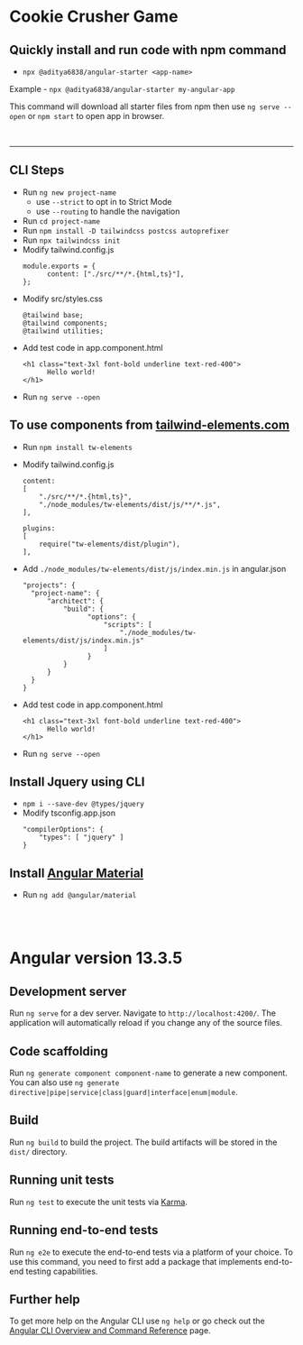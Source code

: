 # Cookie Crusher Game

## Quickly install and run code with npm command
- `npx @aditya6838/angular-starter <app-name>`


Example -  `npx @aditya6838/angular-starter my-angular-app`

This command will download all starter files from npm then use `ng serve --open` or `npm start` to open app in browser.

<br>

---
## CLI Steps

- Run `ng new project-name`
  - use `--strict` to opt in to Strict Mode
  - use `--routing` to handle the navigation
- Run `cd project-name`
- Run `npm install -D tailwindcss postcss autoprefixer`
- Run `npx tailwindcss init`
- Modify tailwind.config.js
  ```
  module.exports = {
  		content: ["./src/**/*.{html,ts}"],
  };
  ```
- Modify src/styles.css
  ```
  @tailwind base;
  @tailwind components;
  @tailwind utilities;
  ```
- Add test code in app.component.html
  ```
  <h1 class="text-3xl font-bold underline text-red-400">
  		Hello world!
  </h1>
  ```
- Run `ng serve --open`

## To use components from [tailwind-elements.com](https://tailwind-elements.com/quick-start/)

- Run `npm install tw-elements`
- Modify tailwind.config.js 

  ```
  content:
  [
      "./src/**/*.{html,ts}",
      "./node_modules/tw-elements/dist/js/**/*.js",
  ],

  plugins:
  [
      require("tw-elements/dist/plugin"),
  ],
  ```

- Add `./node_modules/tw-elements/dist/js/index.min.js` in angular.json
  ```
  "projects": {
  	"project-name": {
  		"architect": {
  			"build": {
                  "options": {
                      "scripts": [
                          "./node_modules/tw-elements/dist/js/index.min.js"
                      ]
                  }
  			}
  		}
  	}
  }
  ```
- Add test code in app.component.html

  ```
  <h1 class="text-3xl font-bold underline text-red-400">
  		Hello world!
  </h1>
  ```

- Run `ng serve --open`

## Install Jquery using CLI

- `npm i --save-dev @types/jquery`
- Modify tsconfig.app.json
  ```
  "compilerOptions": {
      "types": [ "jquery" ]
  }
  ```

## Install [Angular Material](https://material.angular.io/components/categories)

- Run `ng add @angular/material`

<br>
<br>

# Angular version 13.3.5

## Development server

Run `ng serve` for a dev server. Navigate to `http://localhost:4200/`. The application will automatically reload if you change any of the source files.

## Code scaffolding

Run `ng generate component component-name` to generate a new component. You can also use `ng generate directive|pipe|service|class|guard|interface|enum|module`.

## Build

Run `ng build` to build the project. The build artifacts will be stored in the `dist/` directory.

## Running unit tests

Run `ng test` to execute the unit tests via [Karma](https://karma-runner.github.io).

## Running end-to-end tests

Run `ng e2e` to execute the end-to-end tests via a platform of your choice. To use this command, you need to first add a package that implements end-to-end testing capabilities.

## Further help

To get more help on the Angular CLI use `ng help` or go check out the [Angular CLI Overview and Command Reference](https://angular.io/cli) page.
